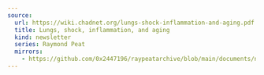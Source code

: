 ```yaml
---
source:
  url: https://wiki.chadnet.org/lungs-shock-inflammation-and-aging.pdf
  title: Lungs, shock, inflammation, and aging
  kind: newsletter
  series: Raymond Peat
  mirrors:
    - https://github.com/0x2447196/raypeatarchive/blob/main/documents/newsletters/lungs-shock-inflammation-and-aging.txt
---
```

